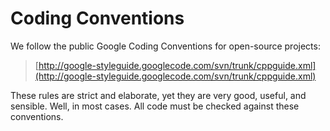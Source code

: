 # Coding Conventions #

We follow the public Google Coding Conventions for open-source projects:

> [http://google-styleguide.googlecode.com/svn/trunk/cppguide.xml](http://google-styleguide.googlecode.com/svn/trunk/cppguide.xml)

These rules are strict and elaborate, yet they are very good, useful, and sensible. Well, in most cases. All code must be checked against these conventions.